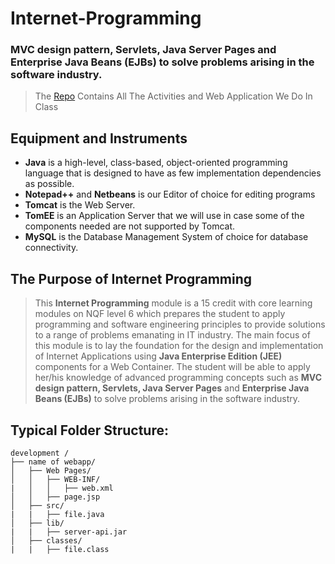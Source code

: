 # Internet-Programming
### MVC design pattern, Servlets, Java Server Pages and Enterprise Java Beans (EJBs) to solve problems arising in the software industry.

> The <a href="">Repo</a> Contains All The Activities and Web Application We Do In Class 


## Equipment and Instruments
- **Java** is a high-level, class-based, object-oriented programming language that is designed to have as few implementation dependencies as possible.
- **Notepad++** and **Netbeans** is our Editor of choice for editing programs
- **Tomcat** is the Web Server.
- **TomEE** is an Application Server that we will use in case some of the components needed are not supported by Tomcat.
- **MySQL** is the Database Management System of choice for database connectivity.

## The Purpose of Internet Programming 
> This **Internet Programming** module is a 15 credit with core learning modules on NQF level 6 which prepares the student to apply programming and software engineering principles to provide solutions to a range of problems emanating in IT industry. The main focus of this module is to lay the foundation for the design and implementation of Internet Applications using **Java Enterprise Edition (JEE)** components for a Web Container. The student will be able to apply her/his knowledge of advanced programming concepts such as **MVC design pattern, Servlets, Java Server Pages** and **Enterprise Java Beans (EJBs)** to solve problems arising in the software industry.


## Typical Folder Structure:
```
development /
├── name of webapp/
│   ├── Web Pages/
│   │   ├── WEB-INF/
|   │   │   ├── web.xml
│   │   ├── page.jsp
│   ├── src/
|   |   ├── file.java
│   ├── lib/
|   |   ├── server-api.jar
│   ├── classes/
|   |   ├── file.class
```
